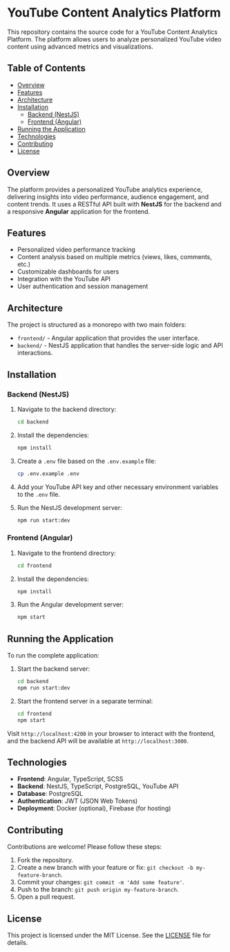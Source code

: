 
# YouTube Content Analytics Platform

This repository contains the source code for a YouTube Content Analytics Platform. The platform allows users to analyze personalized YouTube video content using advanced metrics and visualizations.

## Table of Contents

- [Overview](#overview)
- [Features](#features)
- [Architecture](#architecture)
- [Installation](#installation)
  - [Backend (NestJS)](#backend-nestjs)
  - [Frontend (Angular)](#frontend-angular)
- [Running the Application](#running-the-application)
- [Technologies](#technologies)
- [Contributing](#contributing)
- [License](#license)

## Overview

The platform provides a personalized YouTube analytics experience, delivering insights into video performance, audience engagement, and content trends. It uses a RESTful API built with **NestJS** for the backend and a responsive **Angular** application for the frontend.

## Features

- Personalized video performance tracking
- Content analysis based on multiple metrics (views, likes, comments, etc.)
- Customizable dashboards for users
- Integration with the YouTube API
- User authentication and session management

## Architecture

The project is structured as a monorepo with two main folders:

- `frontend/` - Angular application that provides the user interface.
- `backend/` - NestJS application that handles the server-side logic and API interactions.

## Installation

### Backend (NestJS)

1. Navigate to the backend directory:
   ```bash
   cd backend
   ```

2. Install the dependencies:
   ```bash
   npm install
   ```

3. Create a `.env` file based on the `.env.example` file:
   ```bash
   cp .env.example .env
   ```

4. Add your YouTube API key and other necessary environment variables to the `.env` file.

5. Run the NestJS development server:
   ```bash
   npm run start:dev
   ```

### Frontend (Angular)

1. Navigate to the frontend directory:
   ```bash
   cd frontend
   ```

2. Install the dependencies:
   ```bash
   npm install
   ```

3. Run the Angular development server:
   ```bash
   npm start
   ```

## Running the Application

To run the complete application:

1. Start the backend server:
   ```bash
   cd backend
   npm run start:dev
   ```

2. Start the frontend server in a separate terminal:
   ```bash
   cd frontend
   npm start
   ```

Visit `http://localhost:4200` in your browser to interact with the frontend, and the backend API will be available at `http://localhost:3000`.

## Technologies

- **Frontend**: Angular, TypeScript, SCSS
- **Backend**: NestJS, TypeScript, PostgreSQL, YouTube API
- **Database**: PostgreSQL
- **Authentication**: JWT (JSON Web Tokens)
- **Deployment**: Docker (optional), Firebase (for hosting)

## Contributing

Contributions are welcome! Please follow these steps:

1. Fork the repository.
2. Create a new branch with your feature or fix: `git checkout -b my-feature-branch`.
3. Commit your changes: `git commit -m 'Add some feature'`.
4. Push to the branch: `git push origin my-feature-branch`.
5. Open a pull request.

## License

This project is licensed under the MIT License. See the [LICENSE](LICENSE) file for details.
```
